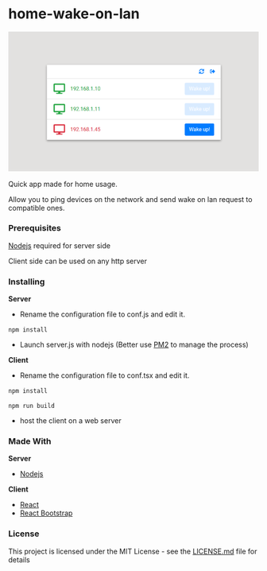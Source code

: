 # home-wake-on-lan

![Screenshot](screenshot.png)

Quick app made for home usage.

Allow you to ping devices on the network and send wake on lan request to compatible ones.

### Prerequisites

[Nodejs](https://nodejs.org/en/) required for server side

Client side can be used on any http server

### Installing

__Server__

* Rename the configuration file to conf.js and edit it.
```
npm install
```
* Launch server.js with nodejs (Better use [PM2](http://pm2.keymetrics.io/) to manage the process)

__Client__

* Rename the configuration file to conf.tsx and edit it.
```
npm install
```
```
npm run build
```
* host the client on a web server

### Made With

__Server__
* [Nodejs](https://nodejs.org/en/)

__Client__
* [React](https://reactjs.org/)
* [React Bootstrap](https://react-bootstrap.github.io/)

### License

This project is licensed under the MIT License - see the [LICENSE.md](LICENSE.md) file for details
